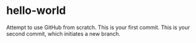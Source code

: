 # hello-world
Attempt to use GitHub from scratch. This is your first commit.
This is your second commit, which initiates a new branch.
